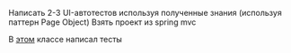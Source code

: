 Написать 2-3 UI-автотестов используя полученные знания (используя паттерн Page Object)
Взять проект из spring mvc

В [этом](https://github.com/kirichenkods/sber_java_school/blob/main/hw18/RecipeStore/src/test/java/ru/sber/recipestore/service/StartPageTests.java)  классе написал тесты
